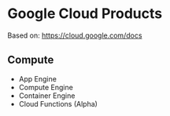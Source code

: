 # Google Cloud Products

Based on: https://cloud.google.com/docs

## Compute

* App Engine
* Compute Engine
* Container Engine
* Cloud Functions (Alpha)
